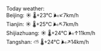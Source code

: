 Today weather:  
Beijing: ☀️   🌡️+23°C 🌬️↙7km/h  
Tianjin: ☀️   🌡️+25°C 🌬️↖7km/h  
Shijiazhuang: ☀️   🌡️+24°C 🌬️↑11km/h  
Tangshan: ⛅️  🌡️+24°C 🌬️↗14km/h  
